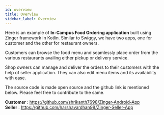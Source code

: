 ```yaml
---
id: overview
title: Overview
sidebar_label: Overview
---
```


Here is an example of **In-Campus Food Ordering application** built using Zinger framework in Kotlin. Similar to Swiggy, we have two apps, one for customer and the other for restaurant owners.

Customers can browse the food menu and seamlessly place order from the various restaurants availing either pickup or delivery service. 

Shop owners can manage and deliver the orders to their customers with the help of seller application. 
They can also edit menu items and its availability with ease.

The source code is made open source and the github link is mentioned below. Please feel free to contribute to the same.   

**Customer** : https://github.com/shrikanth7698/Zinger-Android-App  
**Seller** : https://github.com/harshavardhan98/Zinger-Seller-App  




